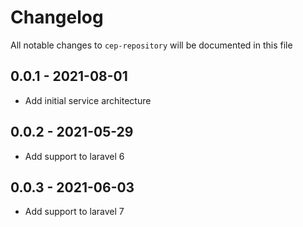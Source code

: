 # Changelog

All notable changes to `cep-repository` will be documented in this file

## 0.0.1 - 2021-08-01

- Add initial service architecture

## 0.0.2 - 2021-05-29

- Add support to laravel 6

## 0.0.3 - 2021-06-03

- Add support to laravel 7
